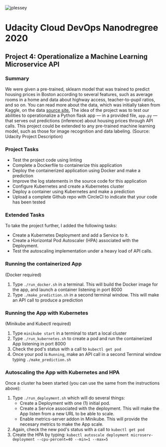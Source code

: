<img src="https://circleci.com/gh/jplessey/ml_microservice_docker_k8s.svg?style=svg" alt="jplessey">

# Udacity Cloud DevOps Nanodregree 2020
## Project 4: Operationalize a Machine Learning Microservice API

### Summary

We were given a pre-trained, sklearn model that was trained to predict housing prices in Boston according to several features, such as average rooms in a home and data about highway access, teacher-to-pupil ratios, and so on. You can read more about the data, which was initially taken from Kaggle, on the data <a href="https://www.kaggle.com/c/boston-housing">source site.</a>
The idea of the project was to test our abilities to operationalize a Python flask app — in a provided file, `app.py` — that serves out predictions (inference) about housing prices through API calls. This project could be extended to any pre-trained machine learning model, such as those for image recognition and data labeling. (Source: Udacity Project Description)

### Project Tasks

* Test the project code using linting
* Complete a Dockerfile to containerize this application
* Deploy the containerized application using Docker and make a prediction
* Improve the log statements in the source code for this application
* Configure Kubernetes and create a Kubernetes cluster
* Deploy a container using Kubernetes and make a prediction
* Upload a complete Github repo with CircleCI to indicate that your code has been tested

### Extended Tasks

To take the project further, I added the following tasks:
* Create a Kubernetes Deployment and add a Service to it.
* Create a Horizontal Pod Autoscaler (HPA) associated with the Deployment.
* Test the autoscaling implementation under a heavy load of API calls.

### Running the containerized App

(Docker required)
1. Type `./run_docker.sh` in a terminal. This will build the Docker image for the app, and launch a container listening in port 8000
2. Type `./make_prediction.sh` in a second terminal window. This will make an API call to produce a prediction

### Running the App with Kubernetes

(Minikube and Kubectl required)
1. Type `minikube start` in a terminal to start a local cluster
2. Type `./run_kubernetes.sh` to create a pod and run the containerized App listening in port 8000
3. Check the pod's status with a call to `kubectl get pod`
4. Once your pod is `Running`, make an API call in a second Terminal window typing `./make_prediction.sh` 

### Autoscaling the App with Kubernetes and HPA

Once a cluster ha been started (you can use the same from the instructions above):
1. Type `./run_deployment.sh` which will do several things: 
    * Create a Deployment with one (1) initial pod.
    * Create a Service associated with the deployment. This will make the App listen from a new URL to be able to scale.
    * Enable metrics-server addon in Minikube. This will provide the necesary metrics to make the App scale.     
2. Again, check the new pod's status with a call to `kubectl get pod`
3. Create the HPA by typing:
   `kubectl autoscale deployment microserv-deployment --cpu-percent=40 --min=1 --max=5`
